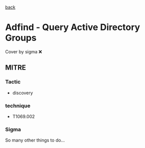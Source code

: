 [back](../index.md)
# Adfind - Query Active Directory Groups
Cover by sigma :x: 

## MITRE
### Tactic
  - discovery

### technique
  - T1069.002

### Sigma

 So many other things to do...